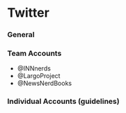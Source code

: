 # Twitter


### General


### Team Accounts

- @INNnerds
- @LargoProject
- @NewsNerdBooks

### Individual Accounts (guidelines)